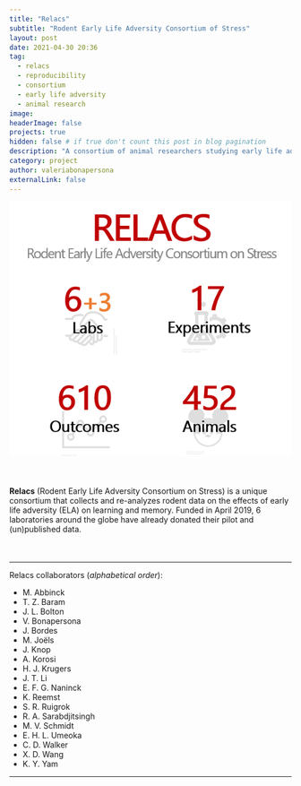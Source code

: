 ```yaml
---
title: "Relacs"
subtitle: "Rodent Early Life Adversity Consortium of Stress"
layout: post
date: 2021-04-30 20:36
tag:
  - relacs
  - reproducibility
  - consortium
  - early life adversity
  - animal research
image: 
headerImage: false
projects: true
hidden: false # if true don't count this post in blog pagination
description: "A consortium of animal researchers studying early life adversity"
category: project
author: valeriabonapersona
externalLink: false
---
```


<img src="https://raw.githubusercontent.com/valeriabonapersona/valeriabonapersona.github.io/master/assets/screen-shot.png" />


<p style="margin-top: 50px; margin-bottom: 50px"> <b>Relacs</b> (Rodent Early Life Adversity Consortium on Stress) is a unique consortium that collects and re-analyzes rodent data on the effects of early life adversity (ELA) on learning and memory. Funded in April 2019, 6 laboratories around the globe have already donated their pilot and (un)published data.  </p>


---

Relacs collaborators (<i>alphabetical order</i>):
- M. Abbinck
- T. Z. Baram
- J. L. Bolton
- V. Bonapersona
- J. Bordes
- M. Joëls
- J. Knop
- A. Korosi
- H. J. Krugers
- J. T. Li
- E. F. G. Naninck
- K. Reemst
- S. R. Ruigrok
- R. A. Sarabdjitsingh
- M. V. Schmidt
- E. H. L. Umeoka
- C. D. Walker
- X. D. Wang
- K. Y. Yam

---
